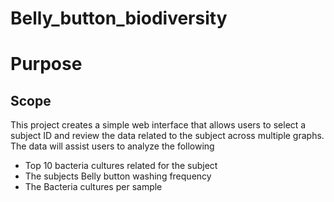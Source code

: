 # Belly_button_biodiversity
 
# Purpose

## Scope

This project creates a simple web interface that allows users to select a subject ID and review the data related to the subject across multiple graphs.
The data will assist users to analyze the following
 - Top 10 bacteria cultures related for the subject
 - The subjects Belly button washing frequency
 - The Bacteria cultures per sample